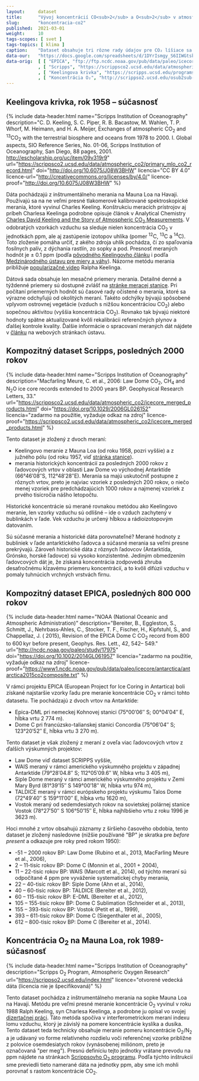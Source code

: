 ```yaml
---
layout:     dataset
title:      "Vývoj koncentrácií CO<sub>2</sub> a O<sub>2</sub> v atmosfére"
slug:       "koncentracia-co2"
published:  2021-03-01
weight:     10
tags-scopes: [ svet ]
tags-topics: [ klima ]
caption:    "Dataset obsahuje tri rôzne rady údajov pre CO₂ líšiace sa časovým rozsahom, zdrojom dát i metodikou a jeden dátový rad pre koncentráciu O₂. Koncentrácie CO₂ sú uvedené v jednotkách ppm."
data-our:   "https://docs.google.com/spreadsheets/d/1DYrIsmgy_S6IIWGtsk55Jor6zSDrf6-qT8Og9n7oDoU/edit?usp=sharing"
data-orig:	[ [ "EPICA", "ftp://ftp.ncdc.noaa.gov/pub/data/paleo/icecore/antarctica/epica_domec/edc-co2-2008.xls" ]
            , [ "Scripps", "https://scrippsco2.ucsd.edu/data/atmospheric_co2/icecore_merged_products" ]
            , [ "Keelingova krivka", "https://scripps.ucsd.edu/programs/keelingcurve/" ] 
            , [ "Koncentrácia O₂", "http://scrippso2.ucsd.edu/osub2sub-data.html"]]
---
```


## Keelingova krivka, rok 1958 – súčasnosť

{% include data-header.html
    name="Scripps Institution of Oceanography"
    description="C. D. Keeling, S. C. Piper, R. B. Bacastow, M. Wahlen, T. P. Whorf, M. Heimann, and H. A. Meijer, Exchanges of atmospheric CO<sub>2</sub> and <sup>13</sup>CO<sub>2</sub> with the terrestrial biosphere and oceans from 1978 to 2000. I. Global aspects, SIO Reference Series, No. 01-06, Scripps Institution of Oceanography, San Diego, 88 pages, 2001. http://escholarship.org/uc/item/09v319r9"
    url="https://scrippsco2.ucsd.edu/data/atmospheric_co2/primary_mlo_co2_record.html"
    doi="http://doi.org/10.6075/J08W3BHW"
    licencia="CC BY 4.0"
    licence-url="http://creativecommons.org/licenses/by/4.0/"
    licence-proof="http://doi.org/10.6075/J08W3BHW"
%}

Dáta pochádzajú z inštrumentálneho merania na Mauna Loa na Havaji. Používajú sa na ne veľmi presné tlakomerové kalibrované spektroskopické merania, ktoré vyvinul Charles Keeling. Konštrukciu meracích prístrojov aj príbeh Charlesa Keelinga podrobne opisuje článok v Analytical Chemistry [Charles David Keeling and the Story of Atmospheric CO<sub>2</sub> Measurements](https://pubs.acs.org/doi/full/10.1021/ac1001492). V odobratých vzorkách vzduchu sa sleduje nielen koncentrácia CO<sub>2</sub> v jednotkách <glossary id='ppm'>ppm</glossary>, ale aj zastúpenie izotopov uhlíka (pomer <sup>12</sup>C, <sup>13</sup>C a <sup>14</sup>C). Toto zloženie pomáha určiť, z akého zdroja uhlík pochádza, či zo spaľovania fosílnych palív, z dýchania rastlín, zo sopky a pod. Presnosť meraných hodnôt je ± 0.1 ppm (podľa [pôvodného Keelingovho článku](https://scrippsco2.ucsd.edu/assets/publications/keeling_tellus_1960.pdf) i podľa [Medzinárodného ústavu pre miery a váhy](https://www.bipm.org/utils/common/pdf/chemistry/GAS2015_poster_CO2.pdf)). Názorne metódu merania približuje [popularizačné video](https://scripps.ucsd.edu/programs/keelingcurve/2018/04/12/video/) Ralpha Keelinga.

Dátová sada obsahuje len mesačné priemery merania. Detailné denné a týždenné priemery sú dostupné zvlášť na [stránke meracej stanice](https://scrippsco2.ucsd.edu/data/atmospheric_co2/mlo.html). Pri počítaní priemerných hodnôt sú časové rady očistené o merania, ktoré sa výrazne odchyľujú od okolitých meraní. Takéto odchýlky bývajú spôsobené vplyvom ostrovnej vegetácie (vzduch s nižšou koncentráciou  CO<sub>2</sub>) alebo sopečnou aktivitou (vyššia koncentrácia  CO<sub>2</sub>). Rovnako tak bývajú niektoré hodnoty spätne aktualizované kvôli rekalibrácii referenčných plynov a ďalšej kontrole kvality. Ďalšie informácie o spracovaní meraných dát nájdete v [článku](https://scripps.ucsd.edu/programs/keelingcurve/2014/07/28/how-is-co2-data-processed/) na webových stránkach ústavu.

## Kompozitný dataset Scripps, posledných 2000 rokov

{% include data-header.html
    name="Scripps Institution of Oceanography"
    description="Macfarling Meure, C. et al., 2006: Law Dome CO<sub>2</sub>, CH<sub>4</sub> and N<sub>2</sub>O ice core records extended to 2000 years BP. Geophysical Research Letters, 33."
    url="https://scrippsco2.ucsd.edu/data/atmospheric_co2/icecore_merged_products.html"
    doi="https://doi.org/10.1029/2006GL026152"
    licencia="zadarmo na použitie, vyžaduje odkaz na zdroj"
    licence-proof="https://scrippsco2.ucsd.edu/data/atmospheric_co2/icecore_merged_products.html"
%}

Tento dataset je zložený z dvoch meraní:

* Keelingovo meranie z Mauna Loa (od roku 1958, pozri vyššie) a z južného pólu (od roku 1957, viď [stránka stanice](https://scrippsco2.ucsd.edu/data/atmospheric_co2/spo.html)).
* merania historických koncentrácií za posledných 2000 rokov z ľadovcových vrtov v oblasti Law Dome vo východnej Antarktíde (66°46′08″S, 112°48′28″E). Merania sa majú uskutočniť postupne z rôznych vrtov, preto je najviac vzoriek z posledných 200 rokov, o niečo menej vzoriek pre predchádzajúcich 1000 rokov a najmenej vzoriek z prvého tisícročia nášho letopočtu.

Historické koncentrácie sú merané rovnakou metódou ako Keelingovo meranie, len vzorky vzduchu sú odlišné –⁠ ide o vzduch zachytený v bublinkách v ľade. Vek vzduchu je určený hĺbkou a rádioizotopovým datovaním.

Sú súčasné merania a historické dáta porovnateľné? Merané hodnoty z bubliniek v ľade antarktického ľadovca a súčasné merania sa veľmi presne prekrývajú. Zároveň historické dáta z rôznych ľadovcov (Antarktída, Grónsko, horské ľadovce) sú vysoko konzistentné. Jediným obmedzením ľadovcových dát je, že získaná koncentrácia zodpovedá zhruba desaťročnému kĺzavému priemeru koncentrácií, a to kvôli difúzii vzduchu v pomaly tuhnúcich vrchných vrstvách firnu.

## Kompozitný dataset EPICA, posledných 800 000 rokov

{% include data-header.html
    name="NOAA (National Oceanic and Atmospheric Administration)"
    description="Bereiter, B., Eggleston, S., Schmitt, J., Nehrbass‐Ahles, C., Stocker, T. F., Fischer, H., Kipfstuhl, S., and Chappellaz, J. ( 2015), Revision of the EPICA Dome C CO<sub>2</sub> record from 800 to 600 kyr before present, Geophys. Res. Lett., 42, 542– 549."
    url="http://ncdc.noaa.gov/paleo/study/17975"
    doi="https://doi.org/10.1002/2014GL061957"
    licencia="zadarmo na použitie, vyžaduje odkaz na zdroj"
    licence-proof="https://www1.ncdc.noaa.gov/pub/data/paleo/icecore/antarctica/antarctica2015co2composite.txt"
%}

V rámci projektu EPICA (European Project for Ice Coring in Antartica) boli získané najstaršie vzorky ľadu pre meranie koncentrácie CO<sub>2</sub> v rámci tohto datasetu. Tie pochádzajú z dvoch vrtov na Antarktíde:

* Epica-DML pri nemeckej Kohnovej stanici (75°00′06″ S; 00°04′04″ E, hĺbka vrtu 2 774 m).
* Dome C pri francúzsko-talianskej stanici Concordia (75°06′04″ S; 123°20′52″ E, hĺbka vrtu 3 270 m).

Tento dataset je však zložený z meraní z oveľa viac ľadovcových vrtov z ďalších výskumných projektov:

* Law Dome viď dataset SCRIPPS vyššie,
* WAIS meraný v rámci amerického výskumného projektu v západnej Antarktíde (79°28′04.8″ S; 112°05′09.6″ W, hĺbka vrtu 3 405 m),
* Siple Dome meraný v rámci amerického výskumného projektu v Zemi Mary Byrd (81°39′15″ S 149°00′18″ W, hĺbka vrtu 974 m),
* TALDICE meraný v rámci európskeho projektu výskumu Talos Dome (72°49′40″ S 159°11′00″ E, hĺbka vrtu 1620 m),
* Vostok meraný od sedemdesiatych rokov na sovietskej polárnej stanice Vostok (78°27′50″ S 106°50′15″ E, hĺbka najhlbšieho vrtu z roku 1996 je 3623 m).

Hoci mnohé z vrtov obsahujú záznamy z širšieho časového obdobia, tento dataset je zložený nasledovne (nižšie používané "BP" je skratka pre *before present* a odkazuje pre roky pred rokom 1950):

* -51 – 2000 rokov BP: Law Dome (Rubino et al., 2013, MacFarling Meure et al., 2006),
* 2 – 11-tisíc rokov BP: Dome C (Monnin et al., 2001 + 2004),
* 11 – 22-tisíc rokov BP: WAIS (Marcott et al., 2014), od týchto meraní sú odpočítané 4 ppm pre vyváženie systematickej chyby merania,
* 22 – 40-tisíc rokov BP: Siple Dome (Ahn et al., 2014),
* 40 – 60-tisíc rokov BP: TALDICE (Bereiter et al., 2012),
* 60 – 115-tisíc rokov BP: E-DML (Bereiter et al., 2012),
* 105 – 155-tisíc rokov BP: Dome C Sublimation (Schneider et al., 2013),
* 155 – 393-tisíc rokov BP: Vostok (Petit et al., 1999),
* 393 – 611-tisíc rokov BP: Dome C (Siegenthaler et al., 2005),
* 612 – 800-tisíc rokov BP: Dome C (Bereiter et al., 2014).

## Koncentrácia O<sub>2</sub> na Mauna Loa, rok 1989-súčasnosť

{% include data-header.html
    name="Scripps Institution of Oceanography"
    description="Scripps O<sub>2</sub> Program, Atmospheric Oxygen Research"
    url="https://scrippso2.ucsd.edu/index.html"
    licence="otvorené vedecká dáta (licencia nie je špecifikovaná)"
%}

Tento dataset pochádza z inštrumentálneho merania na sopke Mauna Loa na Havaji. Metódu pre veľmi presné meranie koncentrácie O<sub>2</sub> vyvinul v roku 1988 Ralph Keeling, syn Charlesa Keelinga, a podrobne ju opísal vo svojej [dizertačnej práci](http://bluemoon.ucsd.edu/publications/ralph/34_PhDthesis.pdf). Táto metóda spočíva v interferometrickom meraní indexu lomu vzduchu, ktorý je závislý na pomere koncentrácie kyslíka a dusíka. Tento dataset teda technicky obsahuje meranie pomeru koncentrácie O<sub>2</sub>/N<sub>2</sub> a je udávaný vo forme relatívneho rozdielu voči referenčnej vzorke približne z polovice osemdesiatych rokov (vynásobenej miliónom, preto je označovaná "per meg"). Presnú definíciu tejto jednotky vrátane prevodu na ppm nájdete na stránkach [Scrippsovho O<sub>2</sub> programu](http://scrippso2.ucsd.edu/units-and-terms.html). Podľa týchto inštrukcií sme previedli tieto namerané dáta na jednotky ppm, aby sme ich mohli porovnať s rastom koncentrácie CO<sub>2</sub>.
